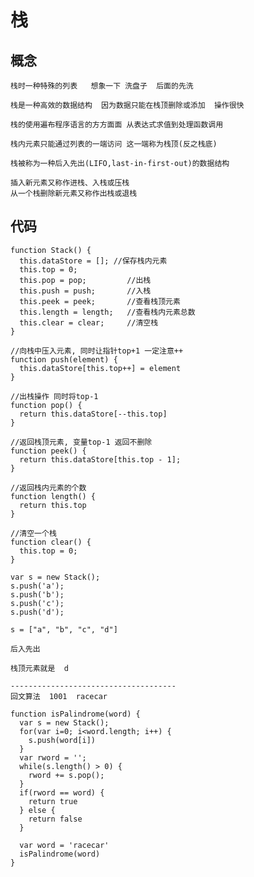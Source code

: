 # 栈

## 概念
    栈时一种特殊的列表   想象一下 洗盘子  后面的先洗

    栈是一种高效的数据结构  因为数据只能在栈顶删除或添加  操作很快

    栈的使用遍布程序语言的方方面面 从表达式求值到处理函数调用

    栈内元素只能通过列表的一端访问 这一端称为栈顶(反之栈底)

    栈被称为一种后入先出(LIFO,last-in-first-out)的数据结构

    插入新元素又称作进栈、入栈或压栈
    从一个栈删除新元素又称作出栈或退栈

## 代码
    function Stack() {
      this.dataStore = []; //保存栈内元素
      this.top = 0;
      this.pop = pop;         //出栈
      this.push = push;       //入栈
      this.peek = peek;       //查看栈顶元素
      this.length = length;   //查看栈内元素总数
      this.clear = clear;     //清空栈
    }

    //向栈中压入元素, 同时让指针top+1 一定注意++
    function push(element) {
      this.dataStore[this.top++] = element
    }

    //出栈操作 同时将top-1
    function pop() {
      return this.dataStore[--this.top]
    }

    //返回栈顶元素, 变量top-1 返回不删除
    function peek() {
      return this.dataStore[this.top - 1];
    }

    //返回栈内元素的个数
    function length() {
      return this.top
    }

    //清空一个栈
    function clear() {
      this.top = 0;
    }

    var s = new Stack();
    s.push('a');
    s.push('b');
    s.push('c');
    s.push('d');

    s = ["a", "b", "c", "d"]

    后入先出

    栈顶元素就是  d

    -------------------------------------
    回文算法  1001  racecar

    function isPalindrome(word) {
      var s = new Stack();
      for(var i=0; i<word.length; i++) {
        s.push(word[i])
      }
      var rword = '';
      while(s.length() > 0) {
        rword += s.pop();
      }
      if(rword == word) {
        return true
      } else {
        return false
      }

      var word = 'racecar'
      isPalindrome(word)
    }
